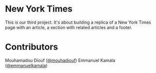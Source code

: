 # New York Times
This is our third project. It's about building a replica of a New York Times page with an article, a section with related articles and a footer.
# Contributors
Mouhamadou Diouf (<a href="https://github.com/MouhaDiouf">@mouhadiouf</a>)
Emmanuel Kamala (<a href="https://github.com/emmanuelkamala">@emmanuelkamala</a>)

